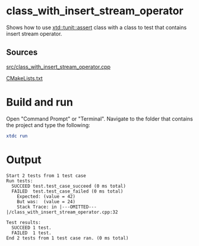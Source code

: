 # class_with_insert_stream_operator

Shows how to use [xtd::tunit::assert](../../../../src/xtd.tunit/include/xtd/assert.h) class with a class to test that contains insert stream operator.

## Sources

[src/class_with_insert_stream_operator.cpp](src/class_with_insert_stream_operator.cpp)

[CMakeLists.txt](CMakeLists.txt)

# Build and run

Open "Command Prompt" or "Terminal". Navigate to the folder that contains the project and type the following:

```cmake
xtdc run
```

# Output

```
Start 2 tests from 1 test case
Run tests:
  SUCCEED test.test_case_succeed (0 ms total)
  FAILED  test.test_case_failed (0 ms total)
    Expected: (value = 42)
    But was:  (value = 24)
    Stack Trace: in |---OMITTED---|/class_with_insert_stream_operator.cpp:32

Test results:
  SUCCEED 1 test.
  FAILED  1 test.
End 2 tests from 1 test case ran. (0 ms total)
```
